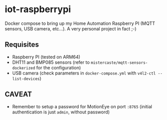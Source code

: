 # iot-raspberrypi
Docker compose to bring up my Home Automation Raspberry PI (MQTT sensors, USB camera, etc...). A very personal project in fact ;-) 

## Requisites
- Raspberry PI (tested on ARM64)
- DHT11 and BMP085 sensors (refer to `mistercaste/mqtt-sensors-dockerized` for the configuration)
- USB camera (check parameters in `docker-compose.yml` with `v4l2-ctl --list-devices`)

## CAVEAT
- Remember to setup a password for MotionEye on port `:8765` (initial authentication is just `admin`, without password)
